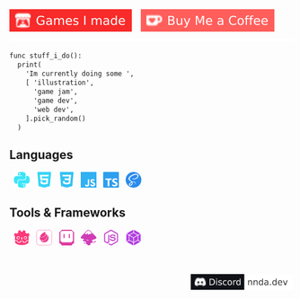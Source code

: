 <div>
  <a href="https://nnda.itch.io"><img   src="./badges/itchio.svg" alt="Games I made"/></a>
  &nbsp;&nbsp;
  <a href="https://ko-fi.com/L3L536B9Z"><img   src="./badges/ko-fi.svg" alt="Buy Me a Coffee"/></a>
</div>
<div align="center">
  <img src="yellow_stripes.svg" alt="yellow stripes"/>
</div>

```gdscript
func stuff_i_do():
  print(
    'Im currently doing some ',
    [ 'illustration',
      'game jam',
      'game dev',
      'web dev',
    ].pick_random()
  )
```

## Languages
&nbsp;
<img height="28" width="28" src="icons/python.svg" alt="Python"/> &nbsp;
<img height="28" width="28" src="icons/html5.svg" alt="HTML 5"/> &nbsp;
<img height="28" width="28" src="icons/css3.svg" alt="CSS 3"/> &nbsp;
<img height="28" width="28" src="icons/javascript.svg" alt="JavaScript"/> &nbsp;
<img height="28" width="28" src="icons/typescript.svg" alt="TypeScript"/> &nbsp;
<img height="28" width="28" src="icons/sass.svg" alt="SASS"/> &nbsp;
<br>
## Tools & Frameworks
&nbsp;
<img height="28" width="28" src="icons/godotengine.svg" alt="Godot Engine"/> &nbsp;
<img height="28" width="28" src="icons/medibangpaint.svg" alt="MediBang Paint"/> &nbsp;
<img height="28" width="28" src="icons/aseprite.svg" alt="Aseprite"/> &nbsp;
<img height="28" width="28" src="icons/inkscape.svg" alt="Inkscape"/> &nbsp;
<img height="28" width="28" src="icons/nodedotjs.svg" alt="Node.js"/> &nbsp;
<img height="28" width="28" src="icons/webpack.svg" alt="webpack"/> &nbsp;
<br>

</br>
</br>

<div align="right">
  <img height="28"  src="./badges/discord.svg" alt="Discord - nnda.dev"/>
</div>

